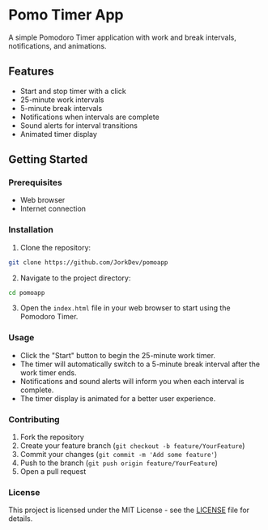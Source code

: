 
# Pomo Timer App

A simple Pomodoro Timer application with work and break intervals, notifications, and animations.

## Features

- Start and stop timer with a click
- 25-minute work intervals
- 5-minute break intervals
- Notifications when intervals are complete
- Sound alerts for interval transitions
- Animated timer display

## Getting Started

### Prerequisites

- Web browser
- Internet connection

### Installation

1. Clone the repository:

```bash
git clone https://github.com/JorkDev/pomoapp
```

2. Navigate to the project directory:

```bash
cd pomoapp
```

3. Open the `index.html` file in your web browser to start using the Pomodoro Timer.

### Usage

- Click the "Start" button to begin the 25-minute work timer.
- The timer will automatically switch to a 5-minute break interval after the work timer ends.
- Notifications and sound alerts will inform you when each interval is complete.
- The timer display is animated for a better user experience.

### Contributing

1. Fork the repository
2. Create your feature branch (`git checkout -b feature/YourFeature`)
3. Commit your changes (`git commit -m 'Add some feature'`)
4. Push to the branch (`git push origin feature/YourFeature`)
5. Open a pull request

### License

This project is licensed under the MIT License - see the [LICENSE](LICENSE) file for details.

